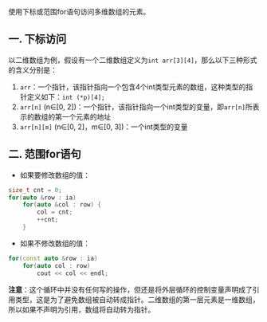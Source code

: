 使用下标或范围for语句访问多维数组的元素。
## 一. 下标访问
以二维数组为例，假设有一个二维数组定义为`int arr[3][4]`，那么以下三种形式的含义分别是：
1. `arr`：一个指针，该指针指向一个包含4个int类型元素的数组，这种类型的指针定义如下：`int (*p)[4];`
2. `arr[n]` (n∈[0, 2])：一个指针，该指针指向一个int类型的变量，即`arr[n]`所表示的数组的第一个元素的地址
3. `arr[n][m]` (n∈[0, 2]，m∈[0, 3])：一个int类型的变量

## 二. 范围for语句
- 如果要修改数组的值：
```c++
size_t cnt = 0;
for(auto &row : ia)
    for(auto &col : row) {
        col = cnt;
        ++cnt;
    }
```
- 如果不修改数组的值：
```c++
for(const auto &row : ia)
    for(auto col : row)
        cout << col << endl;
```
**注意**：这个循环中并没有任何写的操作，但还是将外层循环的控制变量声明成了引用类型，这是为了避免数组被自动转成指针。二维数组的第一层元素是一维数组，所以如果不声明为引用，数组将自动转为指针。